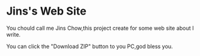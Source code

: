 # Jins's Web Site
You chould call me  Jins Chow,this project create for some web site about I write.

You can click the "Download ZIP" button to you PC,god bless you.
